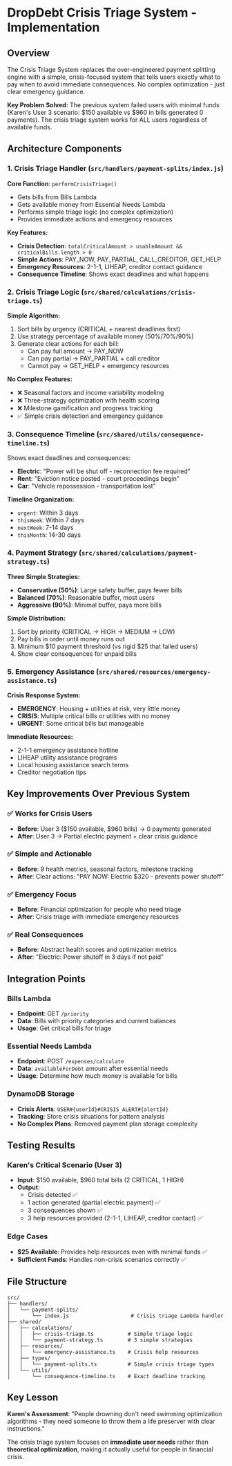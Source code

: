 # DropDebt Crisis Triage System - Implementation

## Overview

The Crisis Triage System replaces the over-engineered payment splitting engine with a simple, crisis-focused system that tells users exactly what to pay when to avoid immediate consequences. No complex optimization - just clear emergency guidance.

**Key Problem Solved:** The previous system failed users with minimal funds (Karen's User 3 scenario: $150 available vs $960 in bills generated 0 payments). The crisis triage system works for ALL users regardless of available funds.

## Architecture Components

### 1. Crisis Triage Handler (`src/handlers/payment-splits/index.js`)

**Core Function**: `performCrisisTriage()`
- Gets bills from Bills Lambda
- Gets available money from Essential Needs Lambda  
- Performs simple triage logic (no complex optimization)
- Provides immediate actions and emergency resources

**Key Features:**
- **Crisis Detection**: `totalCriticalAmount > usableAmount && criticalBills.length > 0`
- **Simple Actions**: PAY_NOW, PAY_PARTIAL, CALL_CREDITOR, GET_HELP
- **Emergency Resources**: 2-1-1, LIHEAP, creditor contact guidance
- **Consequence Timeline**: Shows exact deadlines and what happens

### 2. Crisis Triage Logic (`src/shared/calculations/crisis-triage.ts`)

**Simple Algorithm:**
1. Sort bills by urgency (CRITICAL + nearest deadlines first)
2. Use strategy percentage of available money (50%/70%/90%)
3. Generate clear actions for each bill:
   - Can pay full amount → PAY_NOW
   - Can pay partial → PAY_PARTIAL + call creditor
   - Cannot pay → GET_HELP + emergency resources

**No Complex Features:**
- ❌ Seasonal factors and income variability modeling
- ❌ Three-strategy optimization with health scoring  
- ❌ Milestone gamification and progress tracking
- ✅ Simple crisis detection and emergency guidance

### 3. Consequence Timeline (`src/shared/utils/consequence-timeline.ts`)

Shows exact deadlines and consequences:
- **Electric**: "Power will be shut off - reconnection fee required"
- **Rent**: "Eviction notice posted - court proceedings begin"
- **Car**: "Vehicle repossession - transportation lost"

**Timeline Organization:**
- `urgent`: Within 3 days
- `thisWeek`: Within 7 days  
- `nextWeek`: 7-14 days
- `thisMonth`: 14-30 days

### 4. Payment Strategy (`src/shared/calculations/payment-strategy.ts`)

**Three Simple Strategies:**
- **Conservative (50%)**: Large safety buffer, pays fewer bills
- **Balanced (70%)**: Reasonable buffer, most users
- **Aggressive (90%)**: Minimal buffer, pays more bills

**Simple Distribution:**
1. Sort by priority (CRITICAL → HIGH → MEDIUM → LOW)
2. Pay bills in order until money runs out
3. Minimum $10 payment threshold (vs rigid $25 that failed users)
4. Show clear consequences for unpaid bills

### 5. Emergency Assistance (`src/shared/resources/emergency-assistance.ts`)

**Crisis Response System:**
- **EMERGENCY**: Housing + utilities at risk, very little money
- **CRISIS**: Multiple critical bills or utilities with no money  
- **URGENT**: Some critical bills but manageable

**Immediate Resources:**
- 2-1-1 emergency assistance hotline
- LIHEAP utility assistance programs
- Local housing assistance search terms
- Creditor negotiation tips

## Key Improvements Over Previous System

### ✅ Works for Crisis Users
- **Before**: User 3 ($150 available, $960 bills) → 0 payments generated
- **After**: User 3 → Partial electric payment + clear crisis guidance

### ✅ Simple and Actionable
- **Before**: 9 health metrics, seasonal factors, milestone tracking
- **After**: Clear actions: "PAY NOW: Electric $320 - prevents power shutoff"

### ✅ Emergency Focus
- **Before**: Financial optimization for people who need triage
- **After**: Crisis triage with immediate emergency resources

### ✅ Real Consequences
- **Before**: Abstract health scores and optimization metrics
- **After**: "Electric: Power shutoff in 3 days if not paid"

## Integration Points

### Bills Lambda
- **Endpoint**: GET `/priority` 
- **Data**: Bills with priority categories and current balances
- **Usage**: Get critical bills for triage

### Essential Needs Lambda  
- **Endpoint**: POST `/expenses/calculate`
- **Data**: `availableForDebt` amount after essential needs
- **Usage**: Determine how much money is available for bills

### DynamoDB Storage
- **Crisis Alerts**: `USER#{userId}#CRISIS_ALERT#{alertId}`
- **Tracking**: Store crisis situations for pattern analysis
- **No Complex Plans**: Removed payment plan storage complexity

## Testing Results

### Karen's Critical Scenario (User 3)
- **Input**: $150 available, $960 total bills (2 CRITICAL, 1 HIGH)
- **Output**: 
  - Crisis detected ✅
  - 1 action generated (partial electric payment) ✅
  - 3 consequences shown ✅
  - 3 help resources provided (2-1-1, LIHEAP, creditor contact) ✅

### Edge Cases
- **$25 Available**: Provides help resources even with minimal funds ✅
- **Sufficient Funds**: Handles non-crisis scenarios correctly ✅

## File Structure

```
src/
├── handlers/
│   └── payment-splits/
│       └── index.js                    # Crisis triage Lambda handler
├── shared/
│   ├── calculations/
│   │   ├── crisis-triage.ts           # Simple triage logic  
│   │   └── payment-strategy.ts        # 3 simple strategies
│   ├── resources/
│   │   └── emergency-assistance.ts    # Crisis help resources
│   ├── types/
│   │   └── payment-splits.ts          # Simple crisis triage types
│   └── utils/
│       └── consequence-timeline.ts    # Exact deadline tracking
```

## Key Lesson

**Karen's Assessment**: "People drowning don't need swimming optimization algorithms - they need someone to throw them a life preserver with clear instructions."

The crisis triage system focuses on **immediate user needs** rather than **theoretical optimization**, making it actually useful for people in financial crisis.